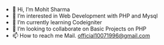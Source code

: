 - 👋 Hi, I’m Mohit Sharma
- 👀 I’m interested in Web Development with PHP and Mysql
- 🌱 I’m currently learning Codeigniter
- 💞️ I’m looking to collaborate on Basic Projects on PHP
- 📫 How to reach me Mail. official10071996@gmail.com

<!---
mohitsharma2889/mohitsharma2889 is a ✨ special ✨ repository because its `README.md` (this file) appears on your GitHub profile.
You can click the Preview link to take a look at your changes.
--->
